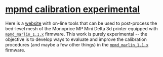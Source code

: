 # [mpmd calibration experimental](https://aegean-odyssey.github.io/mpmd-calibration-experimental)

Here is a [website](https://aegean-odyssey.github.io/mpmd-calibration-experimental) with on-line tools that can be used to post-process the bed-level mesh of the Monoprice MP Mini Delta 3d printer equipped with [`mpmd_marlin_1.1.x`](https://github.com/aegean-odyssey/mpmd_marlin_1.1.x) firmware. This work is purely experimental -- the objective is to develop ways to evaluate and improve the calibration procedures (and maybe a few other things) in the [`mpmd_marlin_1.1.x`](https://github.com/aegean-odyssey/mpmd_marlin_1.1.x) firmware.
